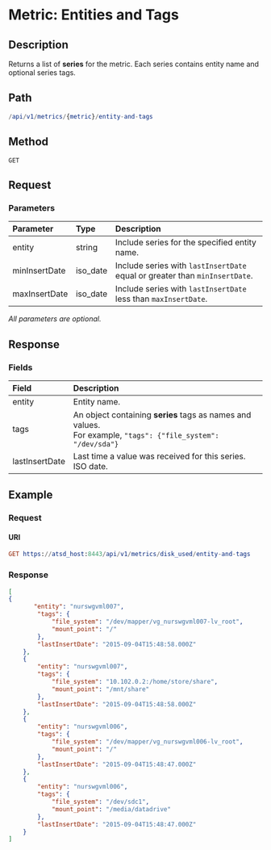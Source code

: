 # Metric: Entities and Tags

## Description 

Returns a list of **series** for the metric. Each series contains entity name and optional series tags.

## Path

```elm
/api/v1/metrics/{metric}/entity-and-tags
```

## Method

```
GET 
```

## Request

### Parameters

| **Parameter** |**Type**| **Description** |
|:---|:---|:---|
| entity | string|Include series for the specified entity name. |
|minInsertDate|iso_date|Include series with `lastInsertDate` equal or greater than `minInsertDate`.|
|maxInsertDate|iso_date|Include series with `lastInsertDate` less than `maxInsertDate`.|

_All parameters are optional._

## Response

### Fields

| **Field** | **Description** |
|:---|:---|
| entity | Entity name.  |
| tags | An object containing **series** tags as names and values.<br>For example, `"tags": {"file_system": "/dev/sda"}` |
|lastInsertDate|Last time a value was received for this series. ISO date.|



## Example

### Request

#### URI

```elm
GET https://atsd_host:8443/api/v1/metrics/disk_used/entity-and-tags
```

### Response

```json
[
{
       "entity": "nurswgvml007",
        "tags": {
            "file_system": "/dev/mapper/vg_nurswgvml007-lv_root",
            "mount_point": "/"
        },
        "lastInsertDate": "2015-09-04T15:48:58.000Z"
    },
    {
        "entity": "nurswgvml007",
        "tags": {
            "file_system": "10.102.0.2:/home/store/share",
            "mount_point": "/mnt/share"
        },
        "lastInsertDate": "2015-09-04T15:48:58.000Z"
    },
    {
        "entity": "nurswgvml006",
        "tags": {
            "file_system": "/dev/mapper/vg_nurswgvml006-lv_root",
            "mount_point": "/"
        },
        "lastInsertDate": "2015-09-04T15:48:47.000Z"
    },
    {
        "entity": "nurswgvml006",
        "tags": {
            "file_system": "/dev/sdc1",
            "mount_point": "/media/datadrive"
        },
        "lastInsertDate": "2015-09-04T15:48:47.000Z"
    }
]
```




